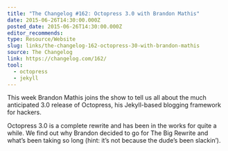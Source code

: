 ```yaml
---
title: "The Changelog #162: Octopress 3.0 with Brandon Mathis"
date: 2015-06-26T14:30:00.000Z
posted_date: 2015-06-26T14:30:00.000Z
editor_recommends:
type: Resource/Website
slug: links/the-changelog-162-octopress-30-with-brandon-mathis
source: The Changelog
link: https://changelog.com/162/
tool:
  - octopress
  - jekyll
---
```

This week Brandon Mathis joins the show to tell us all about the much anticipated 3.0 release of Octopress, his Jekyll-based blogging framework for hackers.

Octopress 3.0 is a complete rewrite and has been in the works for quite a while. We find out why Brandon decided to go for The Big Rewrite and what’s been taking so long (hint: it’s not because the dude’s been slackin’).



